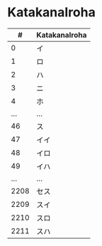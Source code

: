 # KatakanaIroha

| #    | KatakanaIroha |
|------|---------------|
| 0    | イ            |
| 1    | ロ            |
| 2    | ハ            |
| 3    | ニ            |
| 4    | ホ            |
| …    | …             |
| 46   | ス            |
| 47   | イイ          |
| 48   | イロ          |
| 49   | イハ          |
| …    | …             |
| 2208 | セス          |
| 2209 | スイ          |
| 2210 | スロ          |
| 2211 | スハ          |

